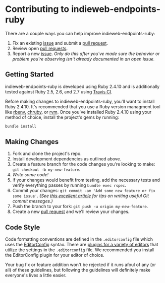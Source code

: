 # Contributing to indieweb-endpoints-ruby

There are a couple ways you can help improve indieweb-endpoints-ruby:

1. Fix an existing [issue][issues] and submit a [pull request][pulls].
1. Review open [pull requests][pulls].
1. Report a new [issue][issues]. _Only do this after you've made sure the behavior or problem you're observing isn't already documented in an open issue._

## Getting Started

indieweb-endpoints-ruby is developed using Ruby 2.4.10 and is additionally tested against Ruby 2.5, 2.6, and 2.7 using [Travis CI](https://travis-ci.com/indieweb/indieweb-endpoints-ruby).

Before making changes to indieweb-endpoints-ruby, you'll want to install Ruby 2.4.10. It's recommended that you use a Ruby version managment tool like [rbenv](https://github.com/rbenv/rbenv), [chruby](https://github.com/postmodern/chruby), or [rvm](https://github.com/rvm/rvm). Once you've installed Ruby 2.4.10 using your method of choice, install the project's gems by running:

```sh
bundle install
```

## Making Changes

1. Fork and clone the project's repo.
1. Install development dependencies as outlined above.
1. Create a feature branch for the code changes you're looking to make: `git checkout -b my-new-feature`.
1. _Write some code!_
1. If your changes would benefit from testing, add the necessary tests and verify everything passes by running `bundle exec rspec`.
1. Commit your changes: `git commit -am 'Add some new feature or fix some issue'`. _(See [this excellent article](https://chris.beams.io/posts/git-commit/) for tips on writing useful Git commit messages.)_
1. Push the branch to your fork: `git push -u origin my-new-feature`.
1. Create a new [pull request][pulls] and we'll review your changes.

## Code Style

Code formatting conventions are defined in the `.editorconfig` file which uses the [EditorConfig](http://editorconfig.org) syntax. There are [plugins for a variety of editors](http://editorconfig.org/#download) that utilize the settings in the `.editorconfig` file. We recommended you install the EditorConfig plugin for your editor of choice.

Your bug fix or feature addition won't be rejected if it runs afoul of any (or all) of these guidelines, but following the guidelines will definitely make everyone's lives a little easier.

[issues]: https://github.com/indieweb/indieweb-endpoints-ruby/issues
[pulls]: https://github.com/indieweb/indieweb-endpoints-ruby/pulls
